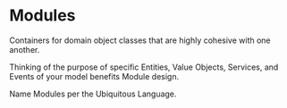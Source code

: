 # Modules

Containers for domain object classes that are highly cohesive with one another.

Thinking of the purpose of specific Entities, Value Objects, Services, and Events of your model benefits Module design.

Name Modules per the Ubiquitous Language.
